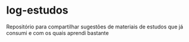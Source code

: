 # log-estudos
Repositório para compartilhar sugestões de materiais de estudos que já consumi e com os quais aprendi bastante
